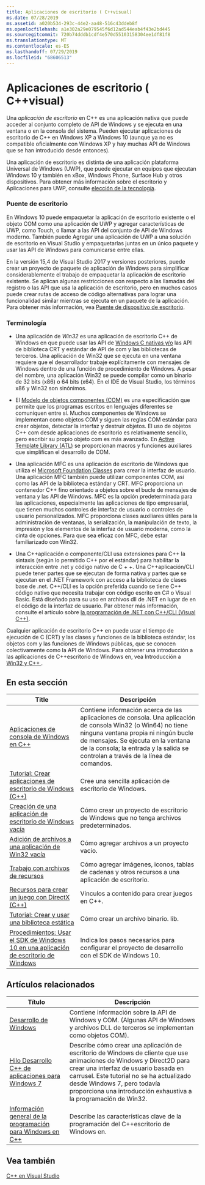 ```yaml
---
title: Aplicaciones de escritorio ( C++visual)
ms.date: 07/28/2019
ms.assetid: a020b534-293c-44e2-aa48-516c43ddeb8f
ms.openlocfilehash: a1e302a29e079545f6d12ad544eab4f43e2bd445
ms.sourcegitcommit: 720b74dddb1cdf4e570d55103158304ee1df81f8
ms.translationtype: MT
ms.contentlocale: es-ES
ms.lasthandoff: 07/29/2019
ms.locfileid: "68606513"
---
```

# <a name="desktop-applications-visual-c"></a>Aplicaciones de escritorio ( C++visual)

Una *aplicación de escritorio* en C++ es una aplicación nativa que puede acceder al conjunto completo de API de Windows y se ejecuta en una ventana o en la consola del sistema. Pueden ejecutar aplicaciones de escritorio de C++ en Windows XP a Windows 10 (aunque ya no es compatible oficialmente con Windows XP y hay muchas API de Windows que se han introducido desde entonces). 

Una aplicación de escritorio es distinta de una aplicación plataforma Universal de Windows (UWP), que puede ejecutar en equipos que ejecutan Windows 10 y también en xBox, Windows Phone, Surface Hub y otros dispositivos. Para obtener más información sobre el escritorio y Aplicaciones para UWP, consulte [elección de la tecnología](/windows/desktop/choose-your-technology).

### <a name="desktop-bridge"></a>Puente de escritorio

En Windows 10 puede empaquetar la aplicación de escritorio existente o el objeto COM como una aplicación de UWP y agregar características de UWP, como Touch, o llamar a las API del conjunto de API de Windows moderno. También puede Agregar una aplicación de UWP a una solución de escritorio en Visual Studio y empaquetarlas juntas en un único paquete y usar las API de Windows para comunicarse entre ellas.

En la versión 15,4 de Visual Studio 2017 y versiones posteriores, puede crear un proyecto de paquete de aplicación de Windows para simplificar considerablemente el trabajo de empaquetar la aplicación de escritorio existente. Se aplican algunas restricciones con respecto a las llamadas del registro o las API que usa la aplicación de escritorio, pero en muchos casos puede crear rutas de acceso de código alternativas para lograr una funcionalidad similar mientras se ejecuta en un paquete de la aplicación. Para obtener más información, vea [Puente de dispositivo de escritorio](/windows/uwp/porting/desktop-to-uwp-root).

### <a name="terminology"></a>Terminología

- Una aplicación de *Win32* es una aplicación de escritorio C++ de Windows en que puede usar las API de [Windows C nativas y/o](/windows/desktop/apiindex/windows-api-list) las API de biblioteca CRT y estándar de API de com y las bibliotecas de terceros. Una aplicación de Win32 que se ejecuta en una ventana requiere que el desarrollador trabaje explícitamente con mensajes de Windows dentro de una función de procedimiento de Windows. A pesar del nombre, una aplicación Win32 se puede compilar como un binario de 32 bits (x86) o 64 bits (x64). En el IDE de Visual Studio, los términos x86 y Win32 son sinónimos.

- El [Modelo de objetos componentes (COM)](/windows/desktop/com/the-component-object-model) es una especificación que permite que los programas escritos en lenguajes diferentes se comuniquen entre sí. Muchos componentes de Windows se implementan como objetos COM y siguen las reglas COM estándar para crear objetos, detectar la interfaz y destruir objetos.  El uso de objetos C++ com desde aplicaciones de escritorio es relativamente sencillo, pero escribir su propio objeto com es más avanzado. En [Active Template Library (ATL)](../atl/atl-com-desktop-components.md) se proporcionan macros y funciones auxiliares que simplifican el desarrollo de COM.

- Una aplicación MFC es una aplicación de escritorio de Windows que utiliza el [Microsoft Foundation Classes](../mfc/mfc-desktop-applications.md) para crear la interfaz de usuario. Una aplicación MFC también puede utilizar componentes COM, así como las API de la biblioteca estándar y CRT. MFC proporciona un contenedor C++ fino orientado a objetos sobre el bucle de mensajes de ventana y las API de Windows. MFC es la opción predeterminada para las aplicaciones, especialmente las aplicaciones de tipo empresarial, que tienen muchos controles de interfaz de usuario o controles de usuario personalizados. MFC proporciona clases auxiliares útiles para la administración de ventanas, la serialización, la manipulación de texto, la impresión y los elementos de la interfaz de usuario moderna, como la cinta de opciones. Para que sea eficaz con MFC, debe estar familiarizado con Win32.

- Una C++aplicación o componente/CLI usa extensiones para C++ la sintaxis (según lo permitido C++ por el estándar) para habilitar la interacción entre .net y código nativo de C + +.  Una C++aplicación/CLI puede tener partes que se ejecutan de forma nativa y partes que se ejecutan en el .NET Framework con acceso a la biblioteca de clases base de .net. C++/CLI es la opción preferida cuando se tiene C++ código nativo que necesita trabajar con código escrito en C# o Visual Basic. Está diseñado para su uso en archivos dll de .NET en lugar de en el código de la interfaz de usuario. Par obtener más información, consulte el artículo sobre [la programación de .NET con C++/CLI (Visual C++)](../dotnet/dotnet-programming-with-cpp-cli-visual-cpp.md).

Cualquier aplicación de escritorio C++ en puede usar el tiempo de ejecución de C (CRT) y las clases y funciones de la biblioteca estándar, los objetos com y las funciones de Windows públicas, que se conocen colectivamente como la API de Windows. Para obtener una introducción a las aplicaciones de C++escritorio de Windows en, vea Introducción a [Win32 y C++ ](/windows/desktop/LearnWin32/learn-to-program-for-windows).

## <a name="in-this-section"></a>En esta sección

|Title|Descripción|
|-----------|-----------------|
|[Aplicaciones de consola de Windows en C++](console-applications-in-visual-cpp.md)|Contiene información acerca de las aplicaciones de consola. Una aplicación de consola Win32 (o Win64) no tiene ninguna ventana propia ni ningún bucle de mensajes. Se ejecuta en la ventana de la consola; la entrada y la salida se controlan a través de la línea de comandos.|
|[Tutorial: Crear aplicaciones de escritorio de Windows (C++)](walkthrough-creating-windows-desktop-applications-cpp.md)|Cree una sencilla aplicación de escritorio de Windows.|
|[Creación de una aplicación de escritorio de Windows vacía](creating-an-empty-windows-desktop-application.md)|Cómo crear un proyecto de escritorio de Windows que no tenga archivos predeterminados.|
|[Adición de archivos a una aplicación de Win32 vacía](adding-files-to-an-empty-win32-applications.md)|Cómo agregar archivos a un proyecto vacío.|
|[Trabajo con archivos de recursos](working-with-resource-files.md)|Cómo agregar imágenes, iconos, tablas de cadenas y otros recursos a una aplicación de escritorio.|
|[Recursos para crear un juego con DirectX (C++)](resources-for-creating-a-game-using-directx.md)|Vínculos a contenido para crear juegos en C++.|
|[Tutorial: Crear y usar una biblioteca estática](walkthrough-creating-and-using-a-static-library-cpp.md)|Cómo crear un archivo binario. lib.|
|[Procedimientos: Usar el SDK de Windows 10 en una aplicación de escritorio de Windows](how-to-use-the-windows-10-sdk-in-a-windows-desktop-application.md)|Indica los pasos necesarios para configurar el proyecto de desarrollo con el SDK de Windows 10.|

## <a name="related-articles"></a>Artículos relacionados

|Título|Descripción|
|-----------|-----------------|
|[Desarrollo de Windows](/windows/desktop/index)|Contiene información sobre la API de Windows y COM. (Algunas API de Windows y archivos DLL de terceros se implementan como objetos COM).|
|[Hilo Desarrollo C++ de aplicaciones para Windows 7](https://msdn.microsoft.com/library/windows/desktop/ff708696.aspx)|Describe cómo crear una aplicación de escritorio de Windows de cliente que use animaciones de Windows y Direct2D para crear una interfaz de usuario basada en carrusel.  Este tutorial no se ha actualizado desde Windows 7, pero todavía proporciona una introducción exhaustiva a la programación de Win32.|
|[Información general de la programación para Windows en C++](overview-of-windows-programming-in-cpp.md)|Describe las características clave de la programación del C++escritorio de Windows en.|

## <a name="see-also"></a>Vea también

[C++ en Visual Studio](../overview/visual-cpp-in-visual-studio.md)